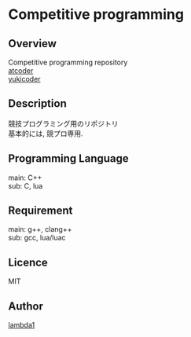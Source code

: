 Competitive programming
====

Overview
---
Competitive programming repository  
[atcoder](https://atcoder.jp/users/lambda00)  
[yukicoder](https://yukicoder.me/users/11300)  

## Description
競技プログラミング用のリポジトリ  
基本的には, 競プロ専用.  
  
## Programming Language  
main: C++  
sub:  C, lua  

## Requirement
main: g++, clang++  
sub: gcc, lua/luac  

## Licence  
MIT

## Author
[lambda1](https://github.com/lambda1)

